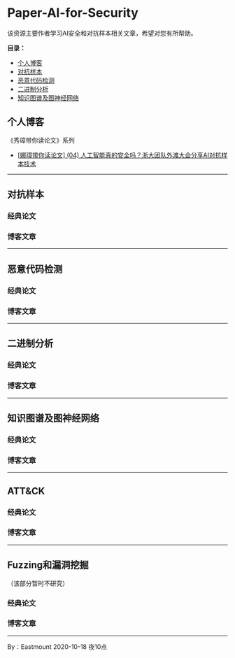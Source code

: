 # Paper-AI-for-Security
该资源主要作者学习AI安全和对抗样本相关文章，希望对您有所帮助。

**目录：**
- [个人博客](#个人博客) <br />
- [对抗样本](#对抗样本) <br />
- [恶意代码检测](#恶意代码检测) <br />
- [二进制分析](#二进制分析) <br />
- [知识图谱及图神经网络](知识图谱及图神经网络) <br />

## 个人博客

《秀璋带你读论文》系列
- [[娜璋带你读论文] (04) 人工智能真的安全吗？浙大团队外滩大会分享AI对抗样本技术](https://blog.csdn.net/Eastmount/article/details/108890639)


---

## 对抗样本

### 经典论文

### 博客文章


---

## 恶意代码检测

### 经典论文

### 博客文章

---

## 二进制分析


### 经典论文

### 博客文章

---


## 知识图谱及图神经网络


### 经典论文

### 博客文章

---

## ATT&CK


### 经典论文

### 博客文章

---

## Fuzzing和漏洞挖掘
（该部分暂时不研究）

### 经典论文

### 博客文章



---

By：Eastmount 2020-10-18 夜10点

